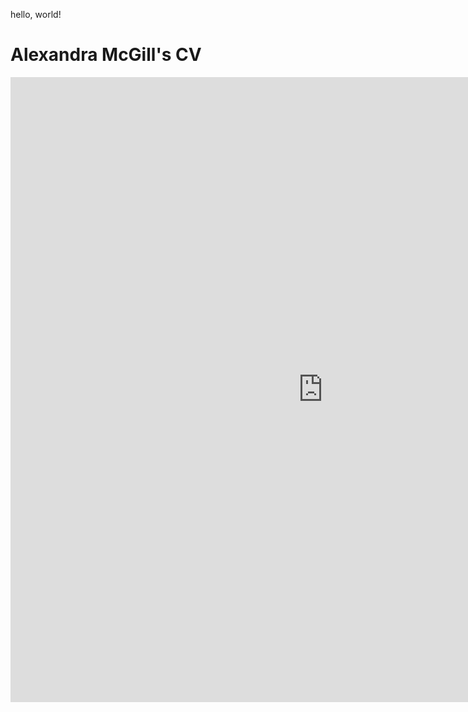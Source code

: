 hello, world!
<html>
  <body>
    <h1>Alexandra McGill's CV</h1>
    <embed src="https://XMcGill.github.io/CV.pdf" width ="1000" height="1000" type="application/pdf" />
  </body>
</html>
